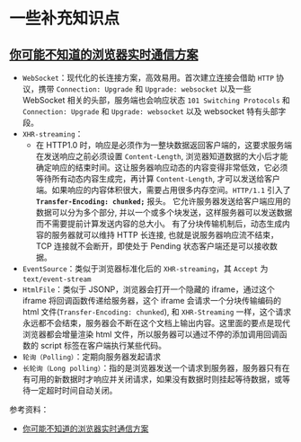 # 一些补充知识点

## [你可能不知道的浏览器实时通信方案](https://segmentfault.com/a/1190000019697463)

- `WebSocket`：现代化的长连接方案，高效易用。首次建立连接会借助 `HTTP` 协议，携带 `Connection: Upgrade` 和 `Upgrade: websocket` 以及一些 WebSocket 相关的头部，服务端也会响应状态 `101 Switching Protocols` 和 `Connection: Upgrade` 和 `Upgrade: websocket` 以及 websocket 特有头部字段。
- `XHR-streaming`：
  - 在 HTTP1.0 时，响应是必须作为一整块数据返回客户端的，这要求服务端在发送响应之前必须设置 `Content-Length`, 浏览器知道数据的大小后才能确定响应的结束时间。这让服务器响应动态的内容变得非常低效，它必须等待所有动态内容生成完，再计算 `Content-Length`, 才可以发送给客户端。如果响应的内容体积很大，需要占用很多内存空间。`HTTP/1.1` 引入了 **`Transfer-Encoding: chunked;`** 报头。 它允许服务器发送给客户端应用的数据可以分为多个部分, 并以一个或多个块发送，这样服务器可以发送数据而不需要提前计算发送内容的总大小。 有了分块传输机制后，动态生成内容的服务器就可以维持 HTTP 长连接, 也就是说服务器响应流不结束，TCP 连接就不会断开，即使处于 Pending 状态客户端还是可以接收数据。
- `EventSource`：类似于浏览器标准化后的 `XHR-streaming`，其 `Accept` 为 `text/event-stream`
- `HtmlFile`：类似于 JSONP，浏览器会打开一个隐藏的 iframe，通过这个 iframe 将回调函数传递给服务器，这个 iframe 会请求一个分块传输编码的 html 文件(`Transfer-Encoding: chunked`), 和 `XHR-Streaming` 一样，这个请求永远都不会结束，服务器会不断在这个文档上输出内容。这里面的要点是现代浏览器都会增量渲染 html 文件，所以服务器可以通过不停的添加调用回调函数的 script 标签在客户端执行某些代码。
- `轮询（Polling）`：定期向服务器发起请求
- `长轮询（Long polling）`：指的是浏览器发送一个请求到服务器，服务器只有在有可用的新数据时才响应并关闭请求，如果没有数据时则挂起等待数据，或等待一定超时时间自动关闭。

参考资料：

- [你可能不知道的浏览器实时通信方案](https://segmentfault.com/a/1190000019697463)
